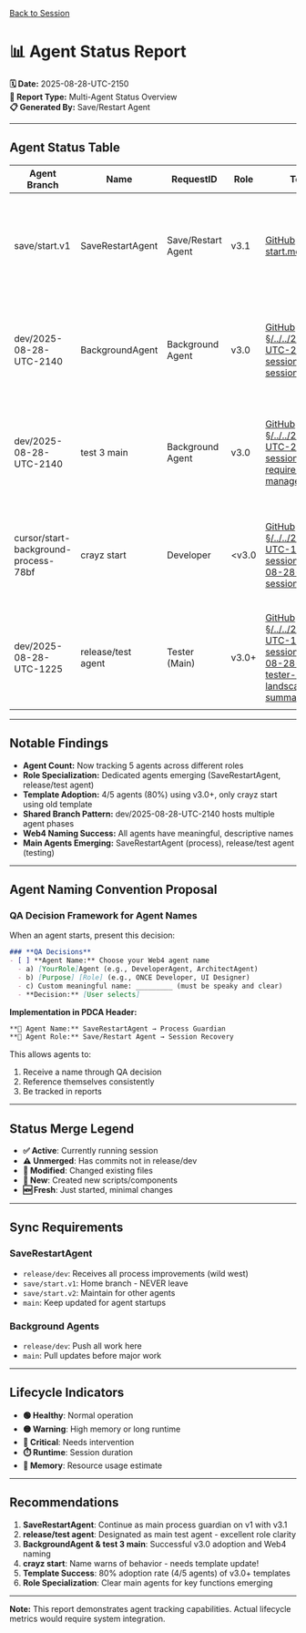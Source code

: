 [Back to Session](.)

# 📊 **Agent Status Report**

**🗓️ Date:** 2025-08-28-UTC-2150  
**🎯 Report Type:** Multi-Agent Status Overview  
**📋 Generated By:** Save/Restart Agent  

---

## **Agent Status Table**

| Agent Branch | Name | RequestID | Role | Template | Session | Status Merge | Sync | Lifecycle |
|--------------|------|-----------|------|----------|---------|--------------|------|-----------|
| save/start.v1 | SaveRestartAgent | Save/Restart Agent | v3.1 | [GitHub](https://github.com/Cerulean-Circle-GmbH/Web4Articles/blob/save/start.v1/scrum.pmo/project.journal/2025-08-28-UTC-1154-save-restart-agent/session-start.md) \| [§/session-start.md](session-start.md) | ✅ Active<br>⚠️ Unmerged: 37 PDCAs<br>📝 Modified: howto.PDCA.md, template.md<br>🔧 New: fix.dual.links script | release/dev (wild west)<br>save/start.v1 (clean home)<br>save/start.v2 (for others)<br>main (agent startup) | 🟢 Healthy<br>⏱️ Runtime: 90min<br>💾 Memory: Normal |
| dev/2025-08-28-UTC-2140 | BackgroundAgent | Background Agent | v3.0 | [GitHub](https://github.com/Cerulean-Circle-GmbH/Web4Articles/blob/dev/2025-08-28-UTC-2140/scrum.pmo/project.journal/2025-08-28-UTC-2140-session/PDCA-session-start.md) \| [§/../../2025-08-28-UTC-2140-session/PDCA-session-start.md](../../2025-08-28-UTC-2140-session/PDCA-session-start.md) | ✅ Active<br>✅ Merged: Initial PDCA<br>🆕 Fresh session | release/dev<br>main (updates) | 🟢 Healthy<br>⏱️ Runtime: 10min<br>💾 Memory: Normal |
| dev/2025-08-28-UTC-2140 | test 3 main | Background Agent | v3.0 | [GitHub](https://github.com/Cerulean-Circle-GmbH/Web4Articles/blob/dev/2025-08-28-UTC-2140/scrum.pmo/project.journal/2025-08-28-UTC-2140-session/PDCA-requirements-management.md) \| [§/../../2025-08-28-UTC-2140-session/PDCA-requirements-management.md](../../2025-08-28-UTC-2140-session/PDCA-requirements-management.md) | ✅ Active<br>📝 Requirements work<br>✅ Using latest template | release/dev<br>main (updates) | 🟢 Healthy<br>⏱️ Runtime: 20min<br>💾 Memory: Normal |
| cursor/start-background-process-78bf | crayz start | Developer | <v3.0 | [GitHub](https://github.com/Cerulean-Circle-GmbH/Web4Articles/blob/cursor/start-background-process-78bf/scrum.pmo/project.journal/2025-08-28-UTC-1846-session/pdca/2025-08-28-UTC-1846-session-start.md) \| [§/../../2025-08-28-UTC-1846-session/pdca/2025-08-28-UTC-1846-session-start.md](../../2025-08-28-UTC-1846-session/pdca/2025-08-28-UTC-1846-session-start.md) | ⚠️ Inactive<br>📝 Test session<br>❌ Crazy bash commands! | release/dev<br>main (updates) | 🟡 Unknown<br>⏱️ Runtime: ?<br>💾 Memory: ? |
| dev/2025-08-28-UTC-1225 | release/test agent | Tester (Main) | v3.0+ | [GitHub](https://github.com/Cerulean-Circle-GmbH/Web4Articles/blob/dev/2025-08-28-UTC-1225/scrum.pmo/project.journal/2025-08-28-UTC-1225-session/pdca/2025-08-28-UTC-1233-tester-role-testing-landscape-summary.pdca.md) \| [§/../../2025-08-28-UTC-1225-session/pdca/2025-08-28-UTC-1233-tester-role-testing-landscape-summary.pdca.md](../../2025-08-28-UTC-1225-session/pdca/2025-08-28-UTC-1233-tester-role-testing-landscape-summary.pdca.md) | ✅ Active<br>🧪 Main test agent<br>📊 Testing landscape | release/dev<br>main (updates) | 🟢 Healthy<br>⏱️ Runtime: 12min<br>💾 Memory: Normal |

---

## **Notable Findings**

- **Agent Count:** Now tracking 5 agents across different roles
- **Role Specialization:** Dedicated agents emerging (SaveRestartAgent, release/test agent)
- **Template Adoption:** 4/5 agents (80%) using v3.0+, only crayz start using old template
- **Shared Branch Pattern:** dev/2025-08-28-UTC-2140 hosts multiple agent phases
- **Web4 Naming Success:** All agents have meaningful, descriptive names
- **Main Agents Emerging:** SaveRestartAgent (process), release/test agent (testing)

---

## **Agent Naming Convention Proposal**

### **QA Decision Framework for Agent Names**

When an agent starts, present this decision:

```markdown
### **QA Decisions**
- [ ] **Agent Name:** Choose your Web4 agent name
  - a) [YourRole]Agent (e.g., DeveloperAgent, ArchitectAgent)
  - b) [Purpose] [Role] (e.g., ONCE Developer, UI Designer)
  - c) Custom meaningful name: _________ (must be speaky and clear)
  - **Decision:** [User selects]
```

**Implementation in PDCA Header:**
```markdown
**👤 Agent Name:** SaveRestartAgent → Process Guardian
**👤 Agent Role:** Save/Restart Agent → Session Recovery
```

This allows agents to:
1. Receive a name through QA decision
2. Reference themselves consistently
3. Be tracked in reports

---

## **Status Merge Legend**

- **✅ Active**: Currently running session
- **⚠️ Unmerged**: Has commits not in release/dev
- **📝 Modified**: Changed existing files
- **🔧 New**: Created new scripts/components
- **🆕 Fresh**: Just started, minimal changes

---

## **Sync Requirements**

### **SaveRestartAgent**
- `release/dev`: Receives all process improvements (wild west)
- `save/start.v1`: Home branch - NEVER leave
- `save/start.v2`: Maintain for other agents
- `main`: Keep updated for agent startups

### **Background Agents**
- `release/dev`: Push all work here
- `main`: Pull updates before major work

---

## **Lifecycle Indicators**

- **🟢 Healthy**: Normal operation
- **🟡 Warning**: High memory or long runtime
- **🔴 Critical**: Needs intervention
- **⏱️ Runtime**: Session duration
- **💾 Memory**: Resource usage estimate

---

## **Recommendations**

1. **SaveRestartAgent**: Continue as main process guardian on v1 with v3.1
2. **release/test agent**: Designated as main test agent - excellent role clarity
3. **BackgroundAgent & test 3 main**: Successful v3.0 adoption and Web4 naming
4. **crayz start**: Name warns of behavior - needs template update!
5. **Template Success**: 80% adoption rate (4/5 agents) of v3.0+ templates
6. **Role Specialization**: Clear main agents for key functions emerging

---

**Note:** This report demonstrates agent tracking capabilities. Actual lifecycle metrics would require system integration.